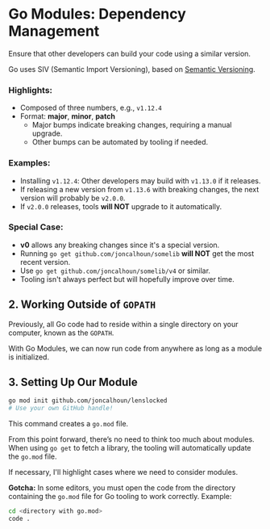 # Go Modules: Dependency Management  

Ensure that other developers can build your code using a similar version.  

Go uses SIV (Semantic Import Versioning), based on [Semantic Versioning](https://semver.org/).  

### Highlights:
- Composed of three numbers, e.g., `v1.12.4`
- Format: **major**, **minor**, **patch**
  - Major bumps indicate breaking changes, requiring a manual upgrade.
  - Other bumps can be automated by tooling if needed.

### Examples:
- Installing `v1.12.4`: Other developers may build with `v1.13.0` if it releases.
- If releasing a new version from `v1.13.6` with breaking changes, the next version will probably be `v2.0.0`.
- If `v2.0.0` releases, tools **will NOT** upgrade to it automatically.

### Special Case:
- **v0** allows any breaking changes since it's a special version.
- Running `go get github.com/joncalhoun/somelib` **will NOT** get the most recent version.
- Use `go get github.com/joncalhoun/somelib/v4` or similar.  
- Tooling isn't always perfect but will hopefully improve over time. 

## 2. Working Outside of `GOPATH`  

Previously, all Go code had to reside within a single directory on your computer, known as the `GOPATH`.  

With Go Modules, we can now run code from anywhere as long as a module is initialized.

## 3. Setting Up Our Module

```bash
go mod init github.com/joncalhoun/lenslocked
# Use your own GitHub handle!
```

This command creates a `go.mod` file.  

From this point forward, there’s no need to think too much about modules. When using `go get` to fetch a library, the tooling will automatically update the `go.mod` file.

If necessary, I'll highlight cases where we need to consider modules.

**Gotcha:** In some editors, you must open the code from the directory containing the `go.mod` file for Go tooling to work correctly. Example:  

```bash
cd <directory with go.mod>
code .
```